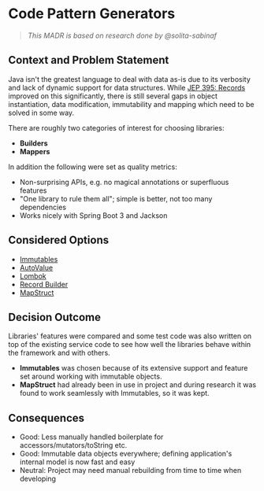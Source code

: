 # Code Pattern Generators

> _This MADR is based on research done by @solita-sabinaf_
  
## Context and Problem Statement

Java isn't the greatest language to deal with data as-is due to its verbosity and lack of dynamic support for data 
structures. While [JEP 395: Records](https://openjdk.org/jeps/395) improved on this significantly, there is still 
several gaps in object instantiation, data modification, immutability and mapping which need to be solved in some way.

There are roughly two categories of interest for choosing libraries:

- **Builders**
- **Mappers**

In addition the following were set as quality metrics:

 - Non-surprising APIs, e.g. no magical annotations or superfluous features
 - "One library to rule them all"; simple is better, not too many dependencies
 - Works nicely with Spring Boot 3 and Jackson

## Considered Options

 - [Immutables](https://immutables.github.io/)
 - [AutoValue](https://github.com/google/auto/tree/main/value)
 - [Lombok](https://projectlombok.org/)
 - [Record Builder](https://github.com/Randgalt/record-builder)
 - [MapStruct](https://mapstruct.org/)

## Decision Outcome

Libraries' features were compared and some test code was also written on top of the existing service code to see how 
well the libraries behave within the framework and with others. 

 - **Immutables** was chosen because of its extensive support and feature set around working with immutable objects.
 - **MapStruct** had already been in use in project and during research it was found to work seamlessly with 
   Immutables, so it was kept.

## Consequences

 - Good: Less manually handled boilerplate for accessors/mutators/toString etc.
 - Good: Immutable data objects everywhere; defining application's internal model is now fast and easy
 - Neutral: Project may need manual rebuilding from time to time when developing
